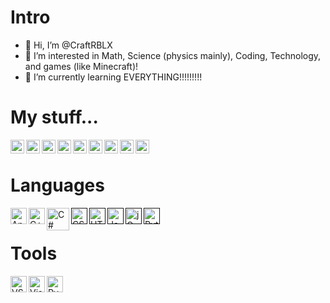 # Intro
- 👋 Hi, I’m @CraftRBLX
- 👀 I’m interested in Math, Science (physics mainly), Coding, Technology, and games (like Minecraft)!
- 🌱 I’m currently learning EVERYTHING!!!!!!!!!

# My stuff...

[<img align="left" alt="Website #1" width="22px" src="https://craftrblx.github.io/CraftRBLX/internet_symbol_2x.png" />][websitecrold]
[<img align="left" alt="Website #2" width="22px" src="https://craftrblx.github.io/CraftRBLX/internet_symbol_2x.png" />][websitesaiadvancedportfolio]
[<img align="left" alt="YouTube Channel #1" width="22px" src="https://craftrblx.github.io/CraftRBLX/yt_logo.png" />][ytcrebooted]
[<img align="left" alt="YouTube Channel #2" width="22px" src="https://craftrblx.github.io/CraftRBLX/yt_logo.png" />][ytcodevibes]
[<img align="left" alt="YouTube Channel #3" width="22px" src="https://craftrblx.github.io/CraftRBLX/yt_logo.png" />][ytcrold]
[<img align="left" alt="YouTube Channel #4" width="22px" src="https://craftrblx.github.io/CraftRBLX/yt_logo.png" />][yttechmcgamez]
[<img align="left" alt="YouTube Channel #5" width="22px" src="https://craftrblx.github.io/CraftRBLX/yt_logo.png" />][yttechmcgamezvlogs]
[<img align="left" alt="Github #1" width="22px" src="https://craftrblx.github.io/CraftRBLX/github_logo.png" />][githubcr]
[<img align="left" alt="Github #1" width="22px" src="https://craftrblx.github.io/CraftRBLX/github_logo.png" />][githubsai]

[websitecrold]: https://craftrblx.github.io
[websitesaiadvancedportfolio]: https://saisiddhish.github.io/advanced-portfolio
[ytcrebooted]: https://youtube.com/c/CraftRBLX
[ytcodevibes]: https://www.youtube.com/channel/UC2OUBrGSPqJBm4A32YVbe9A
[ytcrold]: https://youtube.com/channel/UCEh6ZxENe-OzEu_tl3t3s-w
[yttechmcgamez]: https://youtube.com/channel/UCMUr84eGnS0x4uspwzbd-7w
[yttechmcgamezvlogs]: https://youtube.com/channel/UCKhggC_tm96F031zjJjEOzw
[githubcr]: https://github.com/CraftRBLX
[githubsai]: https://github.com/saisiddhish

<br>

# Languages

[<img align="left" alt="Angular" width="26px" src="https://craftrblx.github.io/CraftRBLX/angular_logo.png" />](https://angular.io/)
[<img align="left" alt="C++" width="26px" src="https://craftrblx.github.io/CraftRBLX/cpp_logo.png" />](https://en.wikipedia.org/wiki/C%2B%2B)
[<img align="left" alt="C#" width="36px" src="https://craftrblx.github.io/CraftRBLX/cs_logo.png" />](https://en.wikipedia.org/wiki/C_Sharp_(programming_language))
[<img align="left" alt="CSS3" width="26px" src="https://craftrblx.github.io/CraftRBLX/css_logo.png" />]()
[<img align="left" alt="HTML5" width="26px" src="https://craftrblx.github.io/CraftRBLX/html_logo.png" />]()
[<img align="left" alt="Javascript (ECMAScript 5)" width="26px" src="https://craftrblx.github.io/CraftRBLX/javascript_logo.png" />]()
[<img align="left" alt="jQuery" width="26px" src="https://craftrblx.github.io/CraftRBLX/jquery2_logo.png" />]()
[<img align="left" alt="Python" width="26px" src="https://craftrblx.github.io/CraftRBLX/python_logo.png" />]()

<br>

# Tools

<img align="left" alt="VS Code" width="26px" src="https://craftrblx.github.io/CraftRBLX/vscode_logo.png" />
<img align="left" alt="Visual Studio" width="26px" src="https://craftrblx.github.io/CraftRBLX/vs2_logo.png" />
<img align="left" alt="Pycharm" width="26px" src="https://craftrblx.github.io/CraftRBLX/pycharm_logo.png" />

<br>
